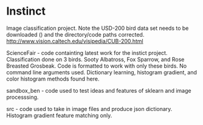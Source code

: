# Instinct

Image classification project. Note the USD-200 bird data set needs to be downloaded () and the directory/code paths corrected. 
http://www.vision.caltech.edu/visipedia/CUB-200.html



ScienceFair - code containting latest work for the instict project. Classification done on 3 birds. Sooty Albatross, Fox Sparrow, and Rose Breasted Grosbeak. Code is formatted to work with only these birds. No command line arguments used. Dictionary learning, histogram gradient, and color histogram methods found here. 

sandbox_ben - code used to test ideas and features of sklearn and image processsing. 

src - code used to take in image files and produce json dictionary. Histogram gradient feature matching only. 